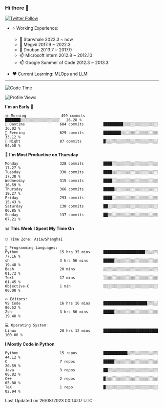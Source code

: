 ### Hi there 👋

[![Twitter Follow](https://img.shields.io/twitter/follow/tianweidut?style=social)](https://twitter.com/tianweidut)

- ⚡ Working Experience:
  - 🔭 Starwhale 2022.3 ~ now
  - 🌱 Megvii 2017.9 ~ 2022.3
  - 🌱 Douban 2013.7 ~ 2017.9
  - 📫 Microsoft Intern 2012.8 ~ 2012.10
  - 📫 Google Summer of Code 2012.3 ~ 2013.3

- ❤️ Current Learning: MLOps and LLM

---
<!--START_SECTION:waka-->
![Code Time](http://img.shields.io/badge/Code%20Time-4%2C424%20hrs%2032%20mins-blue)

![Profile Views](http://img.shields.io/badge/Profile%20Views-2-blue)

**I'm an Early 🐤** 

```text
🌞 Morning                499 commits         ███████░░░░░░░░░░░░░░░░░░   26.28 % 
🌆 Daytime                684 commits         █████████░░░░░░░░░░░░░░░░   36.02 % 
🌃 Evening                629 commits         ████████░░░░░░░░░░░░░░░░░   33.12 % 
🌙 Night                  87 commits          █░░░░░░░░░░░░░░░░░░░░░░░░   04.58 % 
```
📅 **I'm Most Productive on Thursday** 

```text
Monday                   328 commits         ████░░░░░░░░░░░░░░░░░░░░░   17.27 % 
Tuesday                  330 commits         ████░░░░░░░░░░░░░░░░░░░░░   17.38 % 
Wednesday                315 commits         ████░░░░░░░░░░░░░░░░░░░░░   16.59 % 
Thursday                 366 commits         █████░░░░░░░░░░░░░░░░░░░░   19.27 % 
Friday                   293 commits         ████░░░░░░░░░░░░░░░░░░░░░   15.43 % 
Saturday                 130 commits         ██░░░░░░░░░░░░░░░░░░░░░░░   06.85 % 
Sunday                   137 commits         ██░░░░░░░░░░░░░░░░░░░░░░░   07.21 % 
```


📊 **This Week I Spent My Time On** 

```text
🕑︎ Time Zone: Asia/Shanghai

💬 Programming Languages: 
Python                   15 hrs 35 mins      ███████████████████░░░░░░   77.16 % 
sh                       3 hrs 56 mins       █████░░░░░░░░░░░░░░░░░░░░   19.48 % 
Bash                     20 mins             ░░░░░░░░░░░░░░░░░░░░░░░░░   01.72 % 
Text                     17 mins             ░░░░░░░░░░░░░░░░░░░░░░░░░   01.45 % 
Objective-C              1 min               ░░░░░░░░░░░░░░░░░░░░░░░░░   00.08 % 

🔥 Editors: 
VS Code                  16 hrs 16 mins      ████████████████████░░░░░   80.52 % 
Zsh                      3 hrs 56 mins       █████░░░░░░░░░░░░░░░░░░░░   19.48 % 

💻 Operating System: 
Linux                    20 hrs 12 mins      █████████████████████████   100.00 % 
```

**I Mostly Code in Python** 

```text
Python                   15 repos            ███████████░░░░░░░░░░░░░░   44.12 % 
C                        7 repos             █████░░░░░░░░░░░░░░░░░░░░   20.59 % 
Java                     3 repos             ██░░░░░░░░░░░░░░░░░░░░░░░   08.82 % 
C++                      2 repos             █░░░░░░░░░░░░░░░░░░░░░░░░   05.88 % 
TeX                      1 repo              █░░░░░░░░░░░░░░░░░░░░░░░░   02.94 % 
```




 Last Updated on 26/08/2023 00:14:07 UTC
<!--END_SECTION:waka-->
